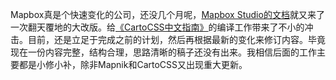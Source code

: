Mapbox真是个快速变化的公司，还没几个月呢，[Mapbox Studio的文档](https://www.mapbox.com/guides/)就又来了一次翻天覆地的大改版。给[《CartoCSS中文指南》](http://tumluliu.gitbooks.io/carto_zh-cn/)的编译工作带来了不小的冲击。目前，还是立足于完成之前的计划，然后再根据最新的变化来修订内容。毕竟现在一份内容完整，结构合理，思路清晰的稿子还没有出来。我相信后面的工作主要都是小修小补，除非Mapnik和CartoCSS又出现重大更新。